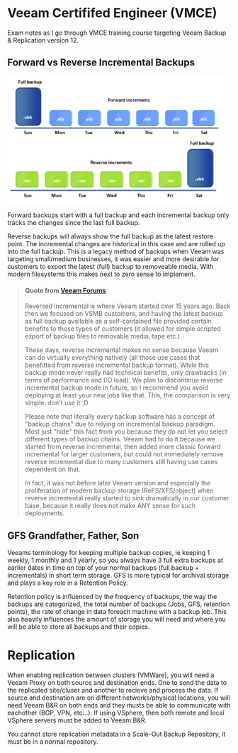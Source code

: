 # Veeam Certififed Engineer (VMCE)

Exam notes as I go through VMCE training course targeting Veeam Backup & Replication version 12. 

## Forward vs Reverse Incremental Backups

![Forward vs Reverse Incremental Backups diagram](../Images/FwdVsReverseIncrementalBackups.jpg)

Forward backups start with a full backup and each incremental backup only tracks the changes since the last full backup. 

Reverse backups will always show the full backup as the latest restore point. The incremental changes are historical in this case and are rolled up into the full backup. This is a legacy method of backups when Veeam was targeting small/medium businesses, it was easier and more desirable for customers to export the latest (full) backup to removeable media. With modern filesystems this makes next to zero sense to implement. 

> #### Quote from [Veeam Forums](https://forums.veeam.com/veeam-agent-for-windows-f33/forward-incremental-vs-reverse-incremental-t88990.html)
> Reversed incremental is where Veeam started over 15 years ago. Back then we focused on VSMB customers, and having the latest backup as full backup available as a self-contained file provided certain benefits to those types of customers (it allowed for simple scripted export of backup files to removable media, tape etc.)
>
>These days, reverse incremental makes no sense because Veeam can do virtually everything natively (all those use cases that benefitted from reverse incremental backup format). While this backup mode never really had technical benefits, only drawbacks (in terms of performance and I/O load). We plan to discontinue reverse incremental backup mode in future, so I recommend you avoid deploying at least your new jobs like that. This, the comparison is very simple: don't use it :D
>
>Please note that literally every backup software has a concept of "backup chains" due to relying on incremental backup paradigm. Most just "hide" this fact from you because they do not let you select different types of backup chains. Veeam had to do it because we started from reverse incremental, then added more classic forward incremental for larger customers, but could not immediately remove reverse incremental due to many customers still having use cases dependent on that.
>
>In fact, it was not before later Veeam version and especially the proliferation of modern backup storage (ReFS/XFS/object) when reverse incremental really started to sink dramatically in our customer base, because it really does not make ANY sense for such deployments.

## GFS Grandfather, Father, Son

Veeams terminology for keeping multiple backup copies, ie keeping 1 weekly, 1 monthly and 1 yearly, so you always have 3 full extra backups at earlier dates in time on top of your normal backups (full backup + incrementals) in short term storage. GFS is more typical for archival storage and plays a key role in a Retention Policy. 

Retention policy is influenced by the frequency of backups, the way the backups are categorized, the total number of backups (Jobs, GFS, retention points), the rate of change in data foreach machine with a backup job. This also heavily influences the amount of storage you will need and where you will be able to store all backups and their copies. 

# Replication

When enabling replication between clusters (VMWare), you will need a Veeam Proxy on both source and destination ends. One to send the data to the replicated site/cluser and another to recieve and process the data. If source and destination are on different networks/physical locations, you will need Veeam B&R on both ends and they musts be able to communicate with eachother (BGP, VPN, etc...). If using VSphere, then both remote and local VSphere servers must be added to Veeam B&R. 

You cannot store replication metadata in a Scale-Out Backup Repository, it must be in a normal repository. 

